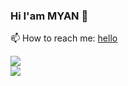 ### Hi I'am MYAN 👋

<!--
**MYAN1998/MYAN1998** is a ✨ _special_ ✨ repository because its `README.md` (this file) appears on your GitHub profile.

Here are some ideas to get you started:

- 🔭 I’m currently working on ...
- 🌱 I’m currently learning ...
- 👯 I’m looking to collaborate on ...
- 🤔 I’m looking for help with ...
- 💬 Ask me about ...
- 📫 How to reach me: ...
- 😄 Pronouns: ...
- ⚡ Fun fact: ...
-->
📫 How to reach me: <a href="mailto:1455316479@qq.com">hello</a>
<div>
    <img  src="https://github-readme-stats.vercel.app/api?username=MYAN1998&theme=tokyonight"/>
</div>

<div>
    <img  src="https://activity-graph.herokuapp.com/graph?username=MYAN1998&theme=react-dark"/>
</div>
    


